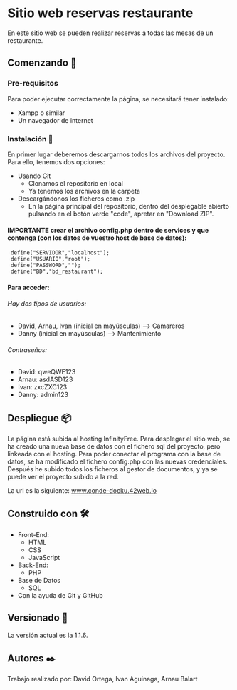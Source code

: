 # Sitio web reservas restaurante
En este sitio web se pueden realizar reservas a todas las mesas de un restaurante.
## Comenzando 🚀
### Pre-requisitos 
Para poder ejecutar correctamente la página, se necesitará tener instalado:
- Xampp o similar
- Un navegador de internet
### Instalación 🔧
En primer lugar deberemos descargarnos todos los archivos del proyecto. Para ello, tenemos dos opciones:
- Usando Git
    - Clonamos el repositorio en local
    - Ya tenemos los archivos en la carpeta
- Descargándonos los ficheros como .zip
    - En la página principal del repositorio, dentro del desplegable abierto pulsando en el botón verde "code", apretar en "Download ZIP".

#### IMPORTANTE crear el archivo config.php dentro de services y que contenga (con los datos de vuestro host de base de datos):

```
 define("SERVIDOR","localhost");
 define("USUARIO","root");
 define("PASSWORD","");
 define("BD","bd_restaurant");
```

#### Para acceder:
###### Hay dos tipos de usuarios:
- David, Arnau, Ivan (inicial en mayúsculas) --> Camareros
- Danny (inicial en mayúsculas) --> Mantenimiento
###### Contraseñas:
- David: qweQWE123
- Arnau: asdASD123
- Ivan: zxcZXC123
- Danny: admin123
## Despliegue 📦
La página está subida al hosting InfinityFree.
Para desplegar el sitio web, se ha creado una nueva base de datos con el fichero sql del proyecto, pero linkeada con el hosting.
Para poder conectar el programa con la base de datos, se ha modificado el fichero config.php con las nuevas credenciales.
Después he subido todos los ficheros al gestor de documentos, y ya se puede ver el proyecto subido a la red.

La url es la siguiente:
www.conde-docku.42web.io
## Construido con 🛠️
- Front-End:
    -  HTML
    - CSS
    - JavaScript
- Back-End:
    - PHP
- Base de Datos
    - SQL
- Con la ayuda de Git y GitHub
## Versionado 📌
La versión actual es la 1.1.6.
## Autores ✒️
Trabajo realizado por: David Ortega, Ivan Aguinaga, Arnau Balart


